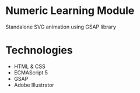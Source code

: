 # Numeric Learning Module
Standalone SVG animation using GSAP library

# Technologies
- HTML & CSS
- ECMAScript 5
- GSAP
- Adobe Illustrator
